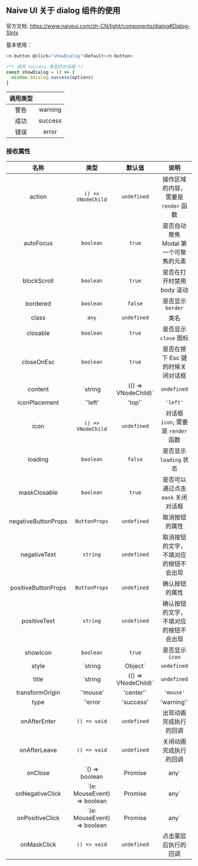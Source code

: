 ## Naive UI 关于 dialog 组件的使用

官方文档: https://www.naiveui.com/zh-CN/light/components/dialog#Dialog-Slots

基本使用：

```js
<n-button @click="showDialog">Default</n-button>

/** 调用 success 类型的对话框 */
const showDialog = () => {
  window.$dialog.success(options)
}
```

| 调用类型 |         |
| :------: | :-----: |
|   警告   | warning |
|   成功   | success |
|   错误   |  error  |

### 接收属性

|        名称         |            类型             |       默认值        |                  说明                  |
| :-----------------: | :-------------------------: | :-----------------: | :------------------------------------: |
|       action        |     `() => VNodeChild`      |     `undefined`     |  操作区域的内容，需要是 `render` 函数  |
|      autoFocus      |          `boolean`          |       `true`        | 是否自动聚焦 Modal 第一个可聚焦的元素  |
|     blockScroll     |          `boolean`          |       `true`        |       是否在打开时禁用 body 滚动       |
|      bordered       |          `boolean`          |       `false`       |           是否显示 `border`            |
|        class        |            `any`            |     `undefined`     |                  类名                  |
|      closable       |          `boolean`          |       `true`        |         是否显示 `close` 图标          |
|     closeOnEsc      |          `boolean`          |       `true`        |   是否在摁下 Esc 键的时候关闭对话框    |
|       content       |           `string           | (() => VNodeChild)` |              `undefined`               | 对话框内容，可以是 `render` 函数 |
|    iconPlacement    |           `'left'           |       'top'`        |                `'left'`                | 图标的位置                       |
|        icon         |     `() => VNodeChild`      |     `undefined`     |  对话框 `icon`, 需要是 `render` 函数   |
|       loading       |          `boolean`          |       `false`       |        是否显示 `loading` 状态         |
|    maskClosable     |          `boolean`          |       `true`        |   是否可以通过点击 `mask` 关闭对话框   |
| negativeButtonProps |        `ButtonProps`        |     `undefined`     |             取消按钮的属性             |
|    negativeText     |          `string`           |     `undefined`     | 取消按钮的文字，不填对应的按钮不会出现 |
| positiveButtonProps |        `ButtonProps`        |     `undefined`     |             确认按钮的属性             |
|    positiveText     |          `string`           |     `undefined`     | 确认按钮的文字，不填对应的按钮不会出现 |
|      showIcon       |          `boolean`          |       `true`        |            是否显示 `icon`             |
|        style        |           `string           |       Object`       |              `undefined`               | 样式                             |
|        title        |           `string           | (() => VNodeChild)` |              `undefined`               | 标题，可以是 `render` 函数       |
|   transformOrigin   |          `'mouse'           |      'center'`      |               `'mouse'`                | 对话框动画出现的位置             |
|        type         |           `'error           |      'success'      |               'warning'`               | `'warning'`                      | 对话框类型                                                                                        |
|    onAfterEnter     |        `() => void`         |     `undefined`     |         出现动画完成执行的回调         |
|    onAfterLeave     |        `() => void`         |     `undefined`     |         关闭动画完成执行的回调         |
|       onClose       |       `() => boolean        |  Promise<boolean>   |                  any`                  | `undefined`                      | 默认行为是关闭确认框。返回 `false` 或者 `resolve false` 或者 `Promise` 被 `reject` 会避免默认行为 |
|   onNegativeClick   | `(e: MouseEvent) => boolean |  Promise<boolean>   |                  any`                  | `undefined`                      | 默认行为是关闭确认框。返回 `false` 或者 `resolve false` 或者 `Promise` 被 `reject` 会避免默认行为 |
|   onPositiveClick   | `(e: MouseEvent) => boolean |  Promise<boolean>   |                  any`                  | `undefined`                      | 默认行为是关闭确认框。返回 `false` 或者 `resolve false` 或者 `Promise` 被 `reject` 会避免默认行为 |
|     onMaskClick     |        `() => void`         |     `undefined`     |          点击蒙层后执行的回调          |





